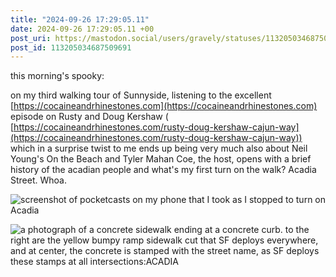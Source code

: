 ```yaml
---
title: "2024-09-26 17:29:05.11"
date: 2024-09-26 17:29:05.11 +00
post_uri: https://mastodon.social/users/gravely/statuses/113205034687509691
post_id: 113205034687509691
---
```

this morning's spooky:

on my third walking tour of Sunnyside, listening to the excellent [https://cocaineandrhinestones.com](https://cocaineandrhinestones.com) episode on Rusty and Doug Kershaw ( [https://cocaineandrhinestones.com/rusty-doug-kershaw-cajun-way](https://cocaineandrhinestones.com/rusty-doug-kershaw-cajun-way)) which in a surprise twist to me ends up being very much also about Neil Young's On the Beach and Tyler Mahan Coe, the host, opens with a brief history of the acadian people and what's my first turn on the walk? Acadia Street. Whoa.


![screenshot of pocketcasts on my phone that I took as I stopped to turn on Acadia](/images/113205034036093233.png)

![a photograph of a concrete sidewalk ending at a concrete curb. to the right are the yellow bumpy ramp sidewalk cut that SF deploys everywhere, and at center, the concrete is stamped with the street name, as SF deploys these stamps at all intersections:ACADIA](/images/113205034397363856.jpeg)

